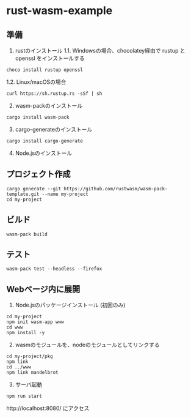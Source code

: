 # rust-wasm-example

## 準備

1. rustのインストール
1.1. Windowsの場合、chocolatey経由で rustup と openssl をインストールする

```
choco install rustup openssl
```

1.2. Linux/macOSの場合
```
curl https://sh.rustup.rs -sSf | sh
```

2. wasm-packのインストール

```
cargo install wasm-pack
```

3. cargo-generateのインストール

```
cargo install cargo-generate
```

4. Node.jsのインストール

## プロジェクト作成

```
cargo generate --git https://github.com/rustwasm/wasm-pack-template.git --name my-project
cd my-project
```

## ビルド

```
wasm-pack build
```

## テスト

```
wasm-pack test --headless --firefox
```

## Webページ内に展開

1. Node.jsのパッケージインストール (初回のみ)
```
cd my-project
npm init wasm-app www
cd www
npm install -y
```

2. wasmのモジュールを、nodeのモジュールとしてリンクする

```
cd my-project/pkg
npm link
cd ../www
npm link mandelbrot
```


3. サーバ起動

```
npm run start
```

http://localhost:8080/ にアクセス

